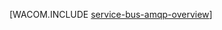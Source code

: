 <properties linkid="develop-java-how-to-guides-service-bus-amqp-overview" urlDisplayName="Service Bus AMQP の概要" pageTitle="Service Bus AMQP の概要 (Java) - Azure" metaKeywords="" description="Azure での Advanced Message Queuing Protocol (AMQP) 1.0 の使用について説明します。" metaCanonical="http://www.windowsazure.com/ja-jp/develop/net/how-to-guides/service-bus-amqp-overview/" services="service-bus" documentationCenter="Java" title="" authors="" solutions="" manager="" editor="" />




[WACOM.INCLUDE [service-bus-amqp-overview](../includes/service-bus-amqp-overview.md)]

